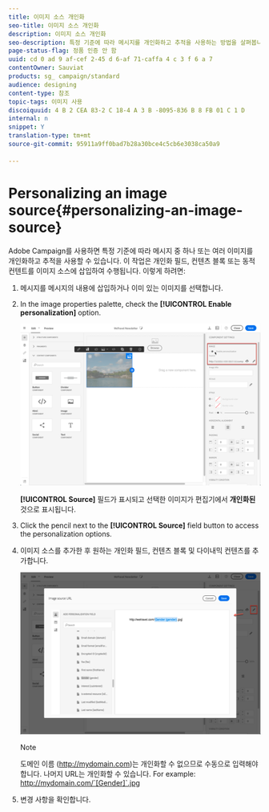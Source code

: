 ```yaml
---
title: 이미지 소스 개인화
seo-title: 이미지 소스 개인화
description: 이미지 소스 개인화
seo-description: 특정 기준에 따라 메시지를 개인화하고 추적을 사용하는 방법을 살펴봅니다.
page-status-flag: 정품 인증 안 함
uuid: cd 0 ad 9 af-cef 2-45 d 6-af 71-caffa 4 c 3 f 6 a 7
contentOwner: Sauviat
products: sg_ campaign/standard
audience: designing
content-type: 참조
topic-tags: 이미지 사용
discoiquuid: 4 B 2 CEA 83-2 C 18-4 A 3 B -8095-836 B 8 FB 01 C 1 D
internal: n
snippet: Y
translation-type: tm+mt
source-git-commit: 95911a9ff0bad7b28a30bce4c5cb6e3038ca50a9

---
```



# Personalizing an image source{#personalizing-an-image-source}

Adobe Campaign를 사용하면 특정 기준에 따라 메시지 중 하나 또는 여러 이미지를 개인화하고 추적을 사용할 수 있습니다. 이 작업은 개인화 필드, 컨텐츠 블록 또는 동적 컨텐트를 이미지 소스에 삽입하여 수행됩니다. 이렇게 하려면:

1. 메시지를 메시지의 내용에 삽입하거나 이미 있는 이미지를 선택합니다.
1. In the image properties palette, check the **[!UICONTROL Enable personalization]** option.

   ![](assets/des_personalize_images_1.png)

   **[!UICONTROL Source]** 필드가 표시되고 선택한 이미지가 편집기에서 **개인화된** 것으로 표시됩니다.

1. Click the pencil next to the **[!UICONTROL Source]** field button to access the personalization options.
1. 이미지 소스를 추가한 후 원하는 개인화 필드, 컨텐츠 블록 및 다이내믹 컨텐츠를 추가합니다.

   ![](assets/des_personalize_images_2.png)

   >[!NOTE]
   >
   >도메인 이름 (http://mydomain.com)는 개인화할 수 없으므로 수동으로 입력해야 합니다. 나머지 URL는 개인화할 수 있습니다. For example: http://mydomain.com/`[Gender]`.jpg

1. 변경 사항을 확인합니다.

